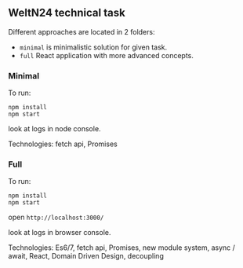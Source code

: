 
## WeltN24 technical task 

Different approaches are located in 2 folders:

* `minimal` is minimalistic solution for given task.
* `full` React application with more advanced concepts.


### Minimal

To run:
```
npm install
npm start
```
look at logs in node console.

Technologies: fetch api, Promises


### Full

To run:
```
npm install
npm start
```
open ```http://localhost:3000/```

look at logs in browser console.

Technologies: Es6/7, fetch api, Promises, new module system, async / await, React, Domain Driven Design, decoupling

